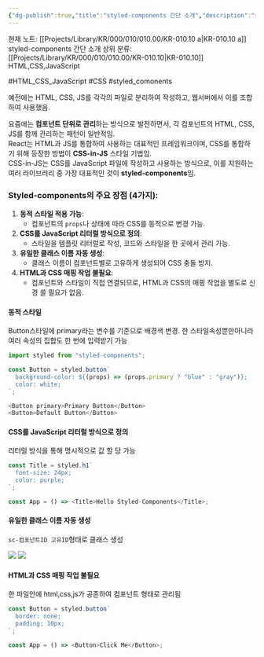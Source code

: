 ```yaml
---
{"dg-publish":true,"title":"styled-components 간단 소개","description":"styled-components 라이브러리에 대한 간단한 소개와 사용이유 등에 요약한 글입니다.","permalink":"/projects/library/kr/000/010/010-00/kr-010-10-a/","dgPassFrontmatter":true,"noteIcon":"0","created":"2024-11-23T19:41:52.032+09:00","updated":"2024-11-23T19:47:32.529+09:00"}
---
```


현재 노트: [[Projects/Library/KR/000/010/010.00/KR-010.10 a\|KR-010.10 a]] styled-components 간단 소개
상위 분류: [[Projects/Library/KR/000/010/010.00/KR-010.10\|KR-010.10]] HTML,CSS,JavaScript

#HTML_CSS_JavaScript  #CSS #styled_comonents

예전에는 HTML, CSS, JS를 각각의 파일로 분리하여 작성하고, 웹서버에서 이를 조합하여 사용했음.

요즘에는 **컴포넌트 단위로 관리**하는 방식으로 발전하면서, 각 컴포넌트의 HTML, CSS, JS를 함께 관리하는 패턴이 일반적임.  
React는 HTML과 JS를 통합하여 사용하는 대표적인 프레임워크이며, CSS를 통합하기 위해 등장한 방법이 **CSS-in-JS** 스타일 기법임.  
CSS-in-JS는 CSS를 JavaScript 파일에 작성하고 사용하는 방식으로, 이를 지원하는 여러 라이브러리 중 가장 대표적인 것이 **styled-components**임.

### Styled-components의 주요 장점 (4가지):
1. **동적 스타일 적용 가능**:
    - 컴포넌트의 `props`나 상태에 따라 CSS를 동적으로 변경 가능.
2. **CSS를 JavaScript 리터럴 방식으로 정의**:
    - 스타일을 템플릿 리터럴로 작성, 코드와 스타일을 한 곳에서 관리 가능.
3. **유일한 클래스 이름 자동 생성**:
    - 클래스 이름이 컴포넌트별로 고유하게 생성되어 CSS 충돌 방지.
4. **HTML과 CSS 매핑 작업 불필요**:
    - 컴포넌트와 스타일이 직접 연결되므로, HTML과 CSS의 매핑 작업을 별도로 신경 쓸 필요가 없음.


#### 동적 스타일

Button스타일에 primary라는 변수를 기준으로 배경색 변경. 한 스타일속성뿐만아니라 여러 속성의 집합도 한 번에 입력받기 가능
```js
import styled from "styled-components";

const Button = styled.button`
  background-color: ${(props) => (props.primary ? "blue" : "gray")};
  color: white;
`;

<Button primary>Primary Button</Button>
<Button>Default Button</Button>

```


#### CSS를 JavaScript 리터럴 방식으로 정의
리터럴 방식을 통해 명시적으로 값 할 당 가능
```js
const Title = styled.h1`
  font-size: 24px;
  color: purple;
`;

const App = () => <Title>Hello Styled-Components</Title>;

```

#### 유일한 클래스 이름 자동 생성

`sc-컴포넌트ID 고유ID`형태로 클래스 생성

![](https://i.imgur.com/73H0Ila.png)
![](https://i.imgur.com/AmNJEa6.png)




#### HTML과 CSS 매핑 작업 불필요
한 파일안에 html,css,js가 공존하여 컴포넌트 형태로 관리됨
```js
const Button = styled.button`
  border: none;
  padding: 10px;
`;

const App = () => <Button>Click Me</Button>;

```